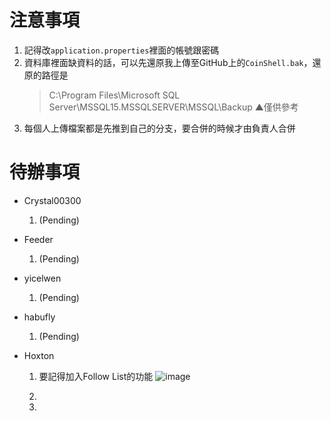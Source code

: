 
# 注意事項
1. 記得改`application.properties`裡面的帳號跟密碼
2. 資料庫裡面缺資料的話，可以先還原我上傳至GitHub上的`CoinShell.bak`，還原的路徑是
   > C:\Program Files\Microsoft SQL Server\MSSQL15.MSSQLSERVER\MSSQL\Backup
    ▲僅供參考
3. 每個人上傳檔案都是先推到自己的分支，要合併的時候才由負責人合併


# 待辦事項
+ Crystal00300
  1. (Pending)
 

+ Feeder
  1. (Pending)
 

+ yicelwen
  1. (Pending)


+ habufly
  1. (Pending)


+ Hoxton
  1. 要記得加入Follow List的功能
     ![image](https://user-images.githubusercontent.com/98711945/168682177-6ac5b00b-63b4-469e-8c61-afd6e50a4261.png)

  2. 
  3. 





